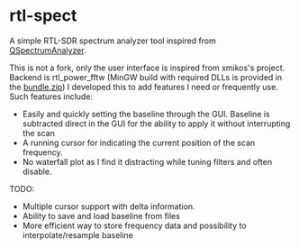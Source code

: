 # rtl-spect
A simple RTL-SDR spectrum analyzer tool inspired from [QSpectrumAnalyzer](https://github.com/xmikos/qspectrumanalyzer).

This is not a fork, only the user interface is inspired from xmikos's project. Backend is rtl_power_fftw (MinGW build with required DLLs is provided in the [bundle.zip](bundle.zip))
I developed this to add features I need or frequently use.
Such features include:
* Easily and quickly setting the baseline through the GUI. Baseline is subtracted direct in the GUI for the ability to apply it without interrupting the scan
* A running cursor for indicating the current position of the scan frequency.
* No waterfall plot as I find it distracting while tuning filters and often disable.

TODO:
* Multiple cursor support with delta information.
* Ability to save and load baseline from files
* More efficient way to store frequency data and possibility to interpolate/resample baseline
